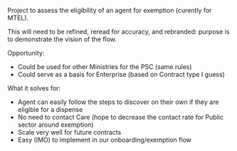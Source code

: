 Project to assess the eligibility of an agent for exemption (curently for MTEL).

This will need to be refined, reread for accuracy, and rebranded: purpose is to demonstrate the vision of the flow.

Opportunity:
- Could be used for other Ministries for the PSC (same rules)
- Could serve as a basis for Enterprise (based on Contract type I guess)

What it solves for:
- Agent can easily follow the steps to discover on their own if they are eligible for a dispense
- No need to contact Care (hope to decrease the contact rate for Public sector around exemption)
- Scale very well for future contracts
- Easy (IMO) to implement in our onboarding/exemption flow

